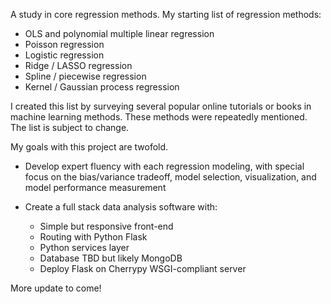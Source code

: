 A study in core regression methods.  My starting list of regression methods:
* OLS and polynomial multiple linear regression
* Poisson regression
* Logistic regression
* Ridge / LASSO regression
* Spline / piecewise regression
* Kernel / Gaussian process regression

I created this list by surveying several popular online tutorials or books in machine learning methods. These methods were repeatedly mentioned. The list is subject to change.

My goals with this project are twofold.
* Develop expert fluency with each regression modeling, with special focus on the bias/variance tradeoff, model selection, visualization, and model performance measurement

* Create a full stack data analysis software with:

  * Simple but responsive front-end  
  * Routing with Python Flask  
  * Python services layer  
  * Database TBD but likely MongoDB  
  * Deploy Flask on Cherrypy WSGI-compliant server  

More update to come!